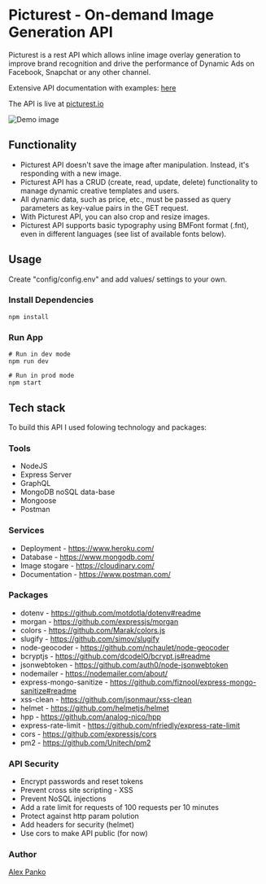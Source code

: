 # Picturest - On-demand Image Generation API
Picturest is a rest API which allows inline image overlay generation to improve brand recognition and drive the performance of Dynamic Ads on Facebook, Snapchat or any other channel.

Extensive API documentation with examples: [here](https://documenter.getpostman.com/view/10852837/UVsQsPPe)

The API is live at [picturest.io](https://picturest.io)

![Demo image](https://res.cloudinary.com/picturest/image/upload/v1659964141/documentation_images/picturest_api_example_2_x68bus.png)

## Functionality
- Picturest API doesn't save the image after manipulation. Instead, it's responding with a new image.
- Picturest API has a CRUD (create, read, update, delete) functionality to manage dynamic creative templates and users.
- All dynamic data, such as price, etc., must be passed as query parameters as key-value pairs in the GET request.
- With Picturest API, you can also crop and resize images.
- Picturest API supports basic typography using BMFont format (.fnt), even in different languages (see list of available fonts below).


## Usage
Create "config/config.env" and add values/ settings to your own.

### Install Dependencies
```
npm install
```

### Run App
```
# Run in dev mode
npm run dev

# Run in prod mode
npm start
```

## Tech stack 

To build this API I used folowing technology and packages:

### Tools
- NodeJS 
- Express Server
- GraphQL
- MongoDB noSQL data-base 
- Mongoose
- Postman

### Services
- Deployment - https://www.heroku.com/
- Database - https://www.mongodb.com/
- Image stogare - https://cloudinary.com/
- Documentation - https://www.postman.com/

### Packages
- dotenv - https://github.com/motdotla/dotenv#readme
- morgan - https://github.com/expressjs/morgan
- colors - https://github.com/Marak/colors.js
- slugify - https://github.com/simov/slugify
- node-geocoder - https://github.com/nchaulet/node-geocoder
- bcryptjs - https://github.com/dcodeIO/bcrypt.js#readme
- jsonwebtoken - https://github.com/auth0/node-jsonwebtoken
- nodemailer - https://nodemailer.com/about/
- express-mongo-sanitize - https://github.com/fiznool/express-mongo-sanitize#readme
- xss-clean - https://github.com/jsonmaur/xss-clean
- helmet - https://github.com/helmetjs/helmet
- hpp - https://github.com/analog-nico/hpp
- express-rate-limit - https://github.com/nfriedly/express-rate-limit
- cors - https://github.com/expressjs/cors
- pm2 - https://github.com/Unitech/pm2

### API Security
- Encrypt passwords and reset tokens
- Prevent cross site scripting - XSS
- Prevent NoSQL injections
- Add a rate limit for requests of 100 requests per 10 minutes
- Protect against http param polution
- Add headers for security (helmet)
- Use cors to make API public (for now)

### Author
[Alex Panko](https://www.linkedin.com/in/panko/)
